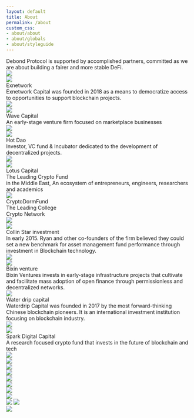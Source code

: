 ```yaml
---
layout: default
title: About
permalink: /about
custom_css: 
- about/about
- about/globals
- about/styleguide
---
```

<input type="hidden" id="anPageName" name="page" value="desktop-1440-about"/>
<div class="container-center-horizontal">
    <div class="desktop-1440-about screen">
        <div class="team">
            <div class="overlap-group-5">
                <div class="debond-protocol-is-s body-text-big30pt">
                    Debond Protocol is supported by accomplished partners, committed as we are about building a fairer
                    and
                    more stable DeFi.
                </div>
                <img
                        class="team-title-h1"
                        src="https://anima-uploads.s3.amazonaws.com/projects/622f8666d9eb67edfe7abb9c/releases/622ff151e75d95b4560927c1/img/team---title-h1@1x.png"
                />
            </div>
            <div class="rectangle-29"></div>
        </div>
        <div class="overlap-group15">
            <div class="overlap-group">
                <div class="x1440company_card">
                    <div class="overlap-group-1">
                        <img
                                class="logo-partenaire"
                                src="https://anima-uploads.s3.amazonaws.com/projects/622f8666d9eb67edfe7abb9c/releases/622ff151e75d95b4560927c1/img/logo-partenaire@2x.svg"
                        />
                    </div>
                    <div class="teamtex-groupe h3heading32pt">Exnetwork</div>
                    <div class="a-small-introduction body-text-medium20pt">
                        Exnetwork Capital was founded in 2018 as a means to democratize access to opportunities to
                        support
                        blockchain projects.
                    </div>
                </div>
                <img
                        class="image-1"
                        src="https://anima-uploads.s3.amazonaws.com/projects/622f8666d9eb67edfe7abb9c/releases/622ff151e75d95b4560927c1/img/image-1@2x.png"
                />
            </div>
            <div class="flex-col">
                <img
                        class="our-advisors"
                        src="https://anima-uploads.s3.amazonaws.com/projects/622f8666d9eb67edfe7abb9c/releases/622ff151e75d95b4560927c1/img/our-advisors-1@1x.png"
                />
                <div class="overlap-group22">
                    <div class="x1440company_card-1">
                        <div class="rectangle"></div>
                        <div class="teamtex-groupe-1 inter-bold-white-29-3px">Wave Capital</div>
                        <div class="a-small-introduction-1 inter-medium-white-18-3px">
                            An early-stage venture firm focused on marketplace businesses
                        </div>
                    </div>
                    <img
                            class="image-2"
                            src="https://anima-uploads.s3.amazonaws.com/projects/622f8666d9eb67edfe7abb9c/releases/622ff151e75d95b4560927c1/img/image-2@2x.png"
                    />
                </div>
            </div>
            <div class="overlap-group23">
                <div class="x1440company_card-1">
                    <div class="overlap-group-2">
                        <img
                                class="logo-partenaire"
                                src="https://anima-uploads.s3.amazonaws.com/projects/622f8666d9eb67edfe7abb9c/releases/622ff151e75d95b4560927c1/img/logo-partenaire-5@2x.svg"
                        />
                    </div>
                    <div class="teamtex-groupe-2 h3heading32pt">Hot Dao</div>
                    <div class="a-small-introduction-2 body-text-medium20pt">
                        Investor, VC fund &amp; Incubator dedicated to the development of decentralized projects.
                    </div>
                </div>
                <img
                        class="image-3"
                        src="https://anima-uploads.s3.amazonaws.com/projects/622f8666d9eb67edfe7abb9c/releases/622ff151e75d95b4560927c1/img/image-3@2x.png"
                />
            </div>
        </div>
        <div class="overlap-group-container">
            <div class="overlap-group">
                <div class="x1440company_card">
                    <div class="overlap-group-1">
                        <img
                                class="logo-partenaire"
                                src="https://anima-uploads.s3.amazonaws.com/projects/622f8666d9eb67edfe7abb9c/releases/622ff151e75d95b4560927c1/img/logo-partenaire-1@2x.svg"
                        />
                    </div>
                    <div class="teamtex-groupe h3heading32pt">Lotus Capital</div>
                    <div class="a-small-introduction body-text-medium20pt">
                        The Leading Crypto Fund<br/>in the Middle East, An ecosystem of entrepreneurs, engineers,
                        researchers
                        and academics
                    </div>
                </div>
                <img
                        class="image-4"
                        src="https://anima-uploads.s3.amazonaws.com/projects/622f8666d9eb67edfe7abb9c/releases/622ff151e75d95b4560927c1/img/image-4@2x.png"
                />
            </div>
            <div class="overlap-group1">
                <div class="x1440company_card-1">
                    <div class="rectangle"></div>
                    <div class="teamtex-groupe-1 inter-bold-white-29-3px">CryptoDormFund</div>
                    <div class="a-small-introduction-1 inter-medium-white-18-3px">
                        The Leading College <br/>Crypto Network
                    </div>
                </div>
                <img
                        class="image-5"
                        src="https://anima-uploads.s3.amazonaws.com/projects/622f8666d9eb67edfe7abb9c/releases/622ff151e75d95b4560927c1/img/image-5@2x.png"
                />
            </div>
            <div class="overlap-group-3">
                <div class="x1440company_card-1">
                    <div class="overlap-group-2">
                        <img
                                class="logo-partenaire"
                                src="https://anima-uploads.s3.amazonaws.com/projects/622f8666d9eb67edfe7abb9c/releases/622ff151e75d95b4560927c1/img/logo-partenaire-6@2x.svg"
                        />
                    </div>
                    <div class="teamtex-groupe-2 h3heading32pt">Collin Star investment</div>
                    <div class="a-small-introduction-2 body-text-medium20pt">
                        In early 2015. Ryan and other co-founders of the firm believed they could set a new benchmark
                        for asset
                        management fund performance through investment in Blockchain technology.
                    </div>
                </div>
                <img
                        class="image-6"
                        src="https://anima-uploads.s3.amazonaws.com/projects/622f8666d9eb67edfe7abb9c/releases/622ff151e75d95b4560927c1/img/image-6@2x.png"
                />
            </div>
        </div>
        <div class="overlap-group-container-1">
            <div class="overlap-group">
                <div class="x1440company_card">
                    <div class="overlap-group5">
                        <img
                                class="logo-partenaire"
                                src="https://anima-uploads.s3.amazonaws.com/projects/622f8666d9eb67edfe7abb9c/releases/622fc513d9eb67edfe7abd0d/img/logo-partenaire@2x.png"
                        />
                    </div>
                    <div class="teamtex-groupe-3 inter-bold-white-29-3px">Bixin venture</div>
                    <div class="a-small-introduction-3 inter-medium-white-18-3px">
                        Bixin Ventures invests in early-stage infrastructure projects that cultivate and facilitate mass
                        adoption of open finance through permissionless and decentralized networks.
                    </div>
                </div>
                <img
                        class="bixin-logo-1"
                        src="https://anima-uploads.s3.amazonaws.com/projects/622f8666d9eb67edfe7abb9c/releases/622ff151e75d95b4560927c1/img/bixin-logo-1@2x.svg"
                />
            </div>
            <div class="overlap-group1">
                <div class="x1440company_card-1">
                    <div class="rectangle"></div>
                    <div class="teamtex-groupe-1 inter-bold-white-29-3px">Water drip capital</div>
                    <div class="a-small-introduction-1 inter-medium-white-18-3px">
                        Waterdrip Capital was founded in 2017 by the most forward-thinking Chinese blockchain pioneers.
                        It is an
                        international investment institution focusing on blockchain industry.
                    </div>
                </div>
                <img
                        class="image-10"
                        src="https://anima-uploads.s3.amazonaws.com/projects/622f8666d9eb67edfe7abb9c/releases/622ff151e75d95b4560927c1/img/image-10@2x.png"
                />
            </div>
            <div class="overlap-group-3">
                <div class="x1440company_card-1">
                    <div class="overlap-group-2">
                        <img
                                class="logo-partenaire"
                                src="https://anima-uploads.s3.amazonaws.com/projects/622f8666d9eb67edfe7abb9c/releases/622ff151e75d95b4560927c1/img/logo-partenaire-7@2x.svg"
                        />
                    </div>
                    <div class="teamtex-groupe-4 h3heading32pt">Spark Digital Capital</div>
                    <div class="a-small-introduction-2 body-text-medium20pt">
                        A research focused crypto fund that invests in the future of blockchain and tech
                    </div>
                </div>
                <img
                        class="image-9"
                        src="https://anima-uploads.s3.amazonaws.com/projects/622f8666d9eb67edfe7abb9c/releases/622ff151e75d95b4560927c1/img/image-9@2x.png"
                />
            </div>
        </div>
        <img
                class="our-advisors-1"
                src="https://anima-uploads.s3.amazonaws.com/projects/622f8666d9eb67edfe7abb9c/releases/622ff151e75d95b4560927c1/img/our-advisors@1x.png"
        />
        <div class="overlap-group14">
            <div class="x1440company_card-3">
                <div class="overlap-group-1">
                    <img
                            class="logo-partenaire"
                            src="https://anima-uploads.s3.amazonaws.com/projects/622f8666d9eb67edfe7abb9c/releases/622ff151e75d95b4560927c1/img/logo-partenaire-3@2x.svg"
                    />
                </div>
            </div>
            <div class="x1440company_card-4">
                <div class="overlap-group-4">
                    <img
                            class="logo-partenaire"
                            src="https://anima-uploads.s3.amazonaws.com/projects/622f8666d9eb67edfe7abb9c/releases/622fc513d9eb67edfe7abd0d/img/logo-partenaire@2x.png"
                    />
                </div>
            </div>
            <div class="x1440company_card-5">
                <div class="overlap-group11">
                    <img
                            class="logo-partenaire"
                            src="https://anima-uploads.s3.amazonaws.com/projects/622f8666d9eb67edfe7abb9c/releases/622ff151e75d95b4560927c1/img/logo-partenaire-8@2x.svg"
                    />
                </div>
            </div>
            <div class="frame-86">
                <div class="overlap-group12">
                    <div class="x1440company_card-2">
                        <div class="overlap-group-4">
                            <img
                                    class="logo-partenaire"
                                    src="https://anima-uploads.s3.amazonaws.com/projects/622f8666d9eb67edfe7abb9c/releases/622fc513d9eb67edfe7abd0d/img/logo-partenaire@2x.png"
                            />
                        </div>
                    </div>
                    <img
                            class="image-12"
                            src="https://anima-uploads.s3.amazonaws.com/projects/622f8666d9eb67edfe7abb9c/releases/622ff151e75d95b4560927c1/img/image-12@2x.png"
                    />
                </div>
                <div class="overlap-group13">
                    <div class="x1440company_card-2">
                        <div class="rectangle-1"></div>
                    </div>
                    <img
                            class="image-11"
                            src="https://anima-uploads.s3.amazonaws.com/projects/622f8666d9eb67edfe7abb9c/releases/622ff151e75d95b4560927c1/img/image-11@2x.png"
                    />
                </div>
            </div>
            <img
                    class="blockbeats"
                    src="https://anima-uploads.s3.amazonaws.com/projects/622f8666d9eb67edfe7abb9c/releases/622ff151e75d95b4560927c1/img/blockbeats@2x.png"
            />
            <img
                    class="wu-blockchain"
                    src="https://anima-uploads.s3.amazonaws.com/projects/622f8666d9eb67edfe7abb9c/releases/622ff151e75d95b4560927c1/img/wu-blockchain@2x.png"
            />
            <div class="rectangle-28"></div>
            <img
                    class="le-figaro"
                    src="https://anima-uploads.s3.amazonaws.com/projects/622f8666d9eb67edfe7abb9c/releases/622ff151e75d95b4560927c1/img/le-figaro@2x.png"
            />
        </div>
    </div>
</div>

